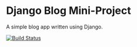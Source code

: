 # Django Blog Mini-Project

A simple blog app written using Django.

[![Build Status](https://travis-ci.org/itoulou/django-blog.svg?branch=master)](https://travis-ci.org/itoulou/django-blog)